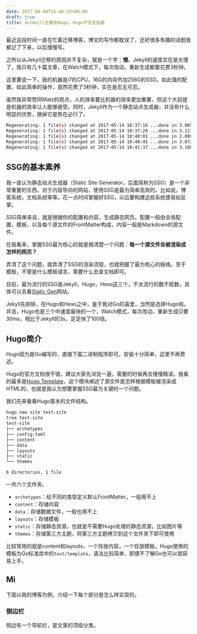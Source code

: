 ```yaml
---
date: 2017-06-04T15:46:33+08:00
draft: true
title: 从Jekyll迁移到Hugo，Hugo不完全指南
---
```

最近这段时间一直在忙着迁移博客，博文的写作都耽误了，还好很多有趣的话题我都记了下来，以后慢慢写。

之所以从Jekyll迁移的原因并不复杂，就是一个字：**慢**。Jekyll的速度实在是太慢了，我只有几十篇文章，在Watch模式下，每次改动，重新生成都要花费3秒钟。

这里要说一下，我的机器是i7的CPU，16G的内存外加256G的SSD。如此强的配置，如此简单的操作，竟然花费了3秒钟，实在是忍无可忍。

虽然我非常赞同Matz的观点，人的效率要比机器的效率更加重要，但这个大前提是机器的效率让人能够接受。同时，Jekyll作为一个静态站点生成器，并没有什么明显的优势，换掉它是势在必行了。

```bash
Regenerating: 1 file(s) changed at 2017-05-14 10:37:16 ...done in 3.085089 seconds.
Regenerating: 1 file(s) changed at 2017-05-14 10:37:20 ...done in 3.121783 seconds.
Regenerating: 1 file(s) changed at 2017-05-14 10:40:01 ...done in 2.899541 seconds.
Regenerating: 1 file(s) changed at 2017-05-14 10:40:45 ...done in 3.072933 seconds.
Regenerating: 1 file(s) changed at 2017-05-14 10:41:37 ...done in 3.108383 seconds.
```

<!--more-->

## SSG的基本素养

我一直认为静态站点生成器（Static Site Generator，后面简称为SSG）是一个非常重要的东西，对于内容导向的网站，使用SSG是最为简单高效的。比如说，博客系统，文档系统等等。花一点时间掌握好SSG，以后要构建这些系统便易如反掌。

SSG简单来说，就是根据你的配置和内容，生成静态网页。配置一般由全局配置，模板，以及每个源文件的FrontMatter构成，内容一般是Markdown的源文件。

在我看来，掌握SSG最为核心的就是搞清楚一个问题：**每一个源文件会被渲染成怎样的网页？**

弄清了这个问题，就弄清了SSG的渲染流程，也就把握了最为核心的脉络。至于模板，不管是什么模板语言，需要什么去查文档即可。

目前，最为流行的SSG是Jekyll，Hugo，Hexo这三个，不太流行的数不胜数，具体可以去看[Static Gen]网站。

Jekyll先排除，在Hugo和Hexo之中，鉴于我对Go的喜爱，当然是选择Hugo啦。并且，Hugo也是三个中速度最快的一个，Watch模式，每次改动，重新生成只要30ms，相比于Jekyll的3s，足足快了100倍。

## Hugo简介

Hugo因为是Go编写的，直接下载二进制程序即可，安装十分简单，这里不再赘述。

Hugo的官方文档很不错，建议大家先浏览一遍，需要的时候再去慢慢精读。我看的最多是[Hugo Template]，这个模块阐述了源文件是怎样根据模板被渲染成HTML的，也就是我认为想要掌握SSG最为关键的一个问题。

我们先来看看Hugo基本的文件结构。

```bash
hugo new site test-site
tree test-site
test-site
├── archetypes
├── config.toml
├── content
├── data
├── layouts
├── static
└── themes

6 directories, 1 file
```

一共六个文件夹。

- `archetypes`：给不同的类型定义默认FrontMatter，一般用不上
- `content`：存储内容
- `data`：存储数据文件，一般也用不上
- `layouts`：存储模板
- `static`：存储静态资源，也就是不需要Hugo处理的静态资源，比如图片等
- `themes`：存储第三方主题，将第三方主题拷贝到这个文件夹下即可使用

比较常用的就是content和layouts，一个存放内容，一个存放模板。Hugo使用的模板为Go标准库中的`text/template`，语法比较简单，即便不了解Go也可以很容易上手。

## Mi

下面以我的博客为例，介绍一下每个部分是怎么样实现的。

### 侧边栏

侧边有一个导航栏，是文章的顶级分类。

[Hugo Template]: https://gohugo.io/templates/overview/
[Static Gen]: https://www.staticgen.com/


